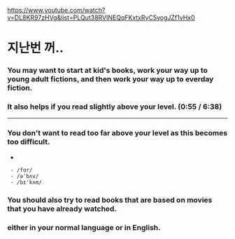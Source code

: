 <https://www.youtube.com/watch?v=DL8KR97zHVg&list=PLQut38RVINEQqFKxtxRyC5yogJZf1yHx0>

 
 # 지난번 꺼.. 
 
 ### You may want to start at kid's books, work your way up to young adult fictions, and then work your way up to everday fiction.
 
 ### It also helps if you read slightly above your level.    (0:55 / 6:38) 
 
 
  ------------------------------------------------------------------------------------------------------
  
  
 ### You don't want to read too far above your level as this becomes too difficult.
 
   - 
 
 
     - /fɑr/
     - /əˈbʌv/
     - /bɪˈkʌm/
     
   
 
 
 ### You should also try to read books that are based on movies that you have already watched.
 ### either in your normal language or in English.
